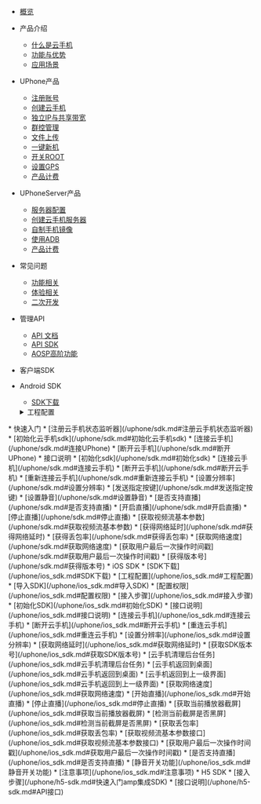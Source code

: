 * [概览](/uphone/README.md)
* 产品介绍   <!-- 以下是参考的目录模版，旨在建议产品文档应该包含的内容模块。实际章节划分可根据实际内容进行调整 -->
   * [什么是云手机](/uphone/_whatUphone.md)
   * [功能与优势](/uphone/_function.md)
   * [应用场景](/uphone/_application.md)

* UPhone产品
    * [注册账号](/uphone/guide.md#注册账号)
    * [创建云手机](/uphone/guide.md#创建云手机)
    * [独立IP与共享带宽](/uphone/guide.md#独立公网IP)
    * [群控管理](/uphone/guide.md#群控管理)
    * [文件上传](/uphone/guide.md#文件上传)
    * [一键新机](/uphone/guide.md#一键新机)
    * [开关ROOT](/uphone/guide.md#开关ROOT)
    * [设置GPS](/uphone/guide.md#设置GPS)
    * [产品计费](/uphone/price-uphone.md#产品计费)
    
* UPhoneServer产品 
    * [服务器配置](/uphone/price.md#云手机服务器)
    * [创建云手机服务器](/uphone/guide.md#创建云手机服务器)
    * [自制手机镜像](/uphone/guide.md#自制镜像)
    * [使用ADB](/uphone/guide.md#使用ADB)
    * [产品计费](/uphone/price.md#产品计费)
      
* 常见问题
  * [功能相关](/uphone/FAQ.md#功能相关)
  * [体验相关](/uphone/FAQ.md#体验相关)
  * [二次开发](/uphone/FAQ.md#二次开发)

* 管理API
  * [API 文档](https://cms-docs.ucloudadmin.com/api/uphone-api/README)
  * [API SDK](https://cms-docs.ucloudadmin.com/tools)
  * [AOSP高阶功能](/uphone/_sysapplication.md)

* 客户端SDK
 * Android SDK 
   * [SDK下载](/uphone/sdk.md#SDK下载)
   <details>
   <summary>工程配置</summary>
       * [配置权限](/uphone/sdk.md#配置权限)        
       * [导入SDK包](/uphone/sdk.md#导入SDK包)     
       * [代码混淆](/uphone/sdk.md#代码混淆)
  </details> 
   * 快速入门
       * [注册云手机状态监听器](/uphone/sdk.md#注册云手机状态监听器)  	
       * [初始化云手机sdk](/uphone/sdk.md#初始化云手机sdk)   	 
       * [连接云手机](/uphone/sdk.md#连接UPhone)       
       * [断开云手机](/uphone/sdk.md#断开UPhone)  
   * 接口说明  
       * [初始化sdk](/uphone/sdk.md#初始化sdk) 
       * [连接云手机](/uphone/sdk.md#连接云手机)  
       * [断开云手机](/uphone/sdk.md#断开云手机)      
       * [重新连接云手机](/uphone/sdk.md#重新连接云手机)      
       * [设置分辨率](/uphone/sdk.md#设置分辨率)         
       * [发送指定按键](/uphone/sdk.md#发送指定按键)       
       * [设置静音](/uphone/sdk.md#设置静音)     
       * [是否支持直播](/uphone/sdk.md#是否支持直播)    
       * [开启直播](/uphone/sdk.md#开启直播)    
       * [停止直播](/uphone/sdk.md#停止直播)    
       * [获取视频流基本参数](/uphone/sdk.md#获取视频流基本参数)    
       * [获得网络延时](/uphone/sdk.md#获得网络延时)  
       * [获得丢包率](/uphone/sdk.md#获得丢包率)     
       * [获取网络速度](/uphone/sdk.md#获取网络速度)    
       * [获取用户最后一次操作时间戳](/uphone/sdk.md#获取用户最后一次操作时间戳)     
       * [获得版本号](/uphone/sdk.md#获得版本号)
 * iOS SDK 
   * [SDK下载](/uphone/ios_sdk.md#SDK下载)  
   * [工程配置](/uphone/ios_sdk.md#工程配置)              
       * [导入SDK](/uphone/ios_sdk.md#导入SDK)     
       * [配置权限](/uphone/ios_sdk.md#配置权限) 
   * [接入步骤](/uphone/ios_sdk.md#接入步骤)  
       * [初始化SDK](/uphone/ios_sdk.md#初始化SDK)           
   * [接口说明](/uphone/ios_sdk.md#接口说明)
       * [连接云手机](/uphone/ios_sdk.md#连接云手机)  
       * [断开云手机](/uphone/ios_sdk.md#断开云手机)      
       * [重连云手机](/uphone/ios_sdk.md#重连云手机)      
       * [设置分辨率](/uphone/ios_sdk.md#设置分辨率)         
       * [获取网络延时](/uphone/ios_sdk.md#获取网络延时)       
       * [获取SDK版本号](/uphone/ios_sdk.md#获取SDK版本号)     
       * [云手机清理后台任务](/uphone/ios_sdk.md#云手机清理后台任务)    
       * [云手机返回到桌面](/uphone/ios_sdk.md#云手机返回到桌面)    
       * [云手机返回到上一级界面](/uphone/ios_sdk.md#云手机返回到上一级界面)    
       * [获取网络速度](/uphone/ios_sdk.md#获取网络速度)    
       * [开始直播](/uphone/ios_sdk.md#开始直播)  
       * [停止直播](/uphone/ios_sdk.md#停止直播)     
       * [获取当前播放器截屏](/uphone/ios_sdk.md#获取当前播放器截屏)    
       * [检测当前截屏是否黑屏](/uphone/ios_sdk.md#检测当前截屏是否黑屏)     
       * [获取丢包率](/uphone/ios_sdk.md#获取丢包率)
       * [获取视频流基本参数接口](/uphone/ios_sdk.md#获取视频流基本参数接口)
       * [获取用户最后一次操作时间戳](/uphone/ios_sdk.md#获取用户最后一次操作时间戳)
       * [是否支持直播](/uphone/ios_sdk.md#是否支持直播)
       * [静音开关功能](/uphone/ios_sdk.md#静音开关功能)
   * [注意事项](/uphone/ios_sdk.md#注意事项)
 * H5 SDK
   * [接入步骤](/uphone/h5-sdk.md#快速入门amp集成SDK)
   * [接口说明](/uphone/h5-sdk.md#API接口)

